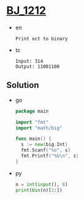 # [BJ_1212](https://acmicpc.net/problem/1212)

* en

  ```en
  Print oct to binary
  ```

* tc

  ```tc
  Input: 314
  Output: 11001100
  ```

## Solution

* go

  ```go
  package main

  import "fmt"
  import "math/big"

  func main() {
    s := new(big.Int)
    fmt.Scanf("%o", s)
    fmt.Printf("%b\n", s)
  }
  ```

* py

  ```py
  n = int(input(), 8)
  print(bin(n)[2:])
  ```
